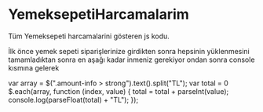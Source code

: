 # YemeksepetiHarcamalarim
Tüm Yemeksepeti harcamalarini gösteren js kodu.



İlk önce yemek sepeti siparişlerinize girdikten sonra hepsinin yüklenmesini tamamladıktan sonra en aşağı kadar inmeniz gerekiyor ondan sonra console kısmına gelerek 



var array = $(".amount-info > strong").text().split("TL");
var total = 0
$.each(array, function (index, value) {
total = total + parseInt(value);
console.log(parseFloat(total) + "TL");
});

